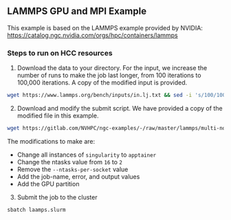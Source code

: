 ## LAMMPS GPU and MPI Example

This example is based on the LAMMPS example provided by NVIDIA: https://catalog.ngc.nvidia.com/orgs/hpc/containers/lammps

### Steps to run on HCC resources

1. Download the data to your directory. For the input, we increase the number of runs to make the job last longer, from 100 iterations to 100,000 iterations. A copy of the modified input is provided.

```bash
wget https://www.lammps.org/bench/inputs/in.lj.txt && sed -i 's/100/100000/g' in.lj.txt
```

2. Download and modify the submit script. We have provided a copy of the modified file in this example. 

```bash
wget https://gitlab.com/NVHPC/ngc-examples/-/raw/master/lammps/multi-node/slurm/lammps.slurm
```

The modifications to make are:

- Change all instances of `singularity` to `apptainer`
- Change the ntasks value from `16` to `2`
- Remove the `--ntasks-per-socket` value
- Add the job-name, error, and output values
- Add the GPU partition

3. Submit the job to the cluster

```bash
sbatch laamps.slurm
```
